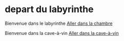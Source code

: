 # depart du labyrinthe 
Bienvenue dans le labyrinthe 
[Aller dans la chambre](chambre.md)

Bienvenue dans la cave-à-vin  [Aller dans la cave-à-vin](cave-à-vin.md)

